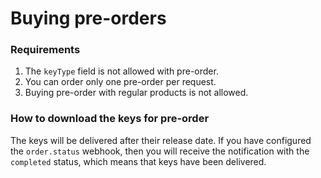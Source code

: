 # Buying pre-orders

### Requirements

1. The `keyType` field is not allowed with pre-order.
2. You can order only one pre-order per request.
3. Buying pre-order with regular products is not allowed.

### How to download the keys for pre-order

The keys will be delivered after their release date. 
If you have configured the `order.status` webhook, then you will receive the notification with the `completed` status, which means that keys have been delivered.
